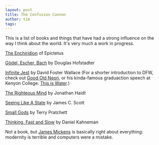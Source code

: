 ```yaml
---
layout: post
title: The Confusion Cannon
author: tim
tags: 
---
```


This is a list of books and things that have had a strong influence on the way I think about the world. It's very much a work in progress.

[The Enchiridion](../../../papers/enchiridion.pdf) of Epictetus  

[Gödel, Escher, Bach](https://en.wikipedia.org/wiki/G%C3%B6del,_Escher,_Bach) by Douglas Hofstadter  

[Infinite Jest](http://www.aaronsw.com/weblog/ijend) by David Foster Wallace (For a shorter introduction to DFW, check out [Good Old Neon](../../../papers/GoodOldNeon.pdf), or his kinda-famous graduaction speech at Kenyon College: [This is Water](https://www.youtube.com/watch?v=8CrOL-ydFMI).)

[The Righteous Mind](https://en.wikipedia.org/wiki/The_Righteous_Mind) by Jonathan Haidt  

[Seeing Like A State](https://slatestarcodex.com/2017/03/16/book-review-seeing-like-a-state/) by James C. Scott  

[Small Gods](https://en.wikipedia.org/wiki/Small_Gods) by Terry Pratchett  

[Thinking, Fast and Slow](https://en.wikipedia.org/wiki/Thinking,_Fast_and_Slow) by Daniel Kahneman  

Not a book, but [James Mickens](https://mickens.seas.harvard.edu/wisdom-james-mickens) is basically right about everything: modernity is terrible and computers were a mistake.